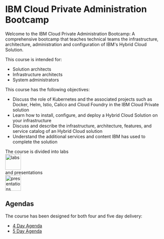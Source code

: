 # IBM Cloud Private Administration Bootcamp
Welcome to the IBM Cloud Private Administration Bootcamp: A comprehensive bootcamp that teaches technical teams the infrastructure, architecture, administration and configuration of IBM's Hybrid Cloud Solution.

This course is intended for: <br>
* Solution architects
* Infrastructure architects
* System administrators

This course has the following objectives: <br>
* Discuss the role of Kubernetes and the associated projects such as Docker, Helm, Istio, Calico and Cloud Foundry in the IBM Cloud Private solution
* Learn how to install, configure, and deploy a Hybrid Cloud Solution on your infrastructure
* Discuss and describe the infrastructure, architecture, features, and service catalog of an Hybrid Cloud solution
* Understand the additional services and content IBM has used to complete the solution

The course is divided into labs <br> <img src="https://github.com/ibm-cloud-architecture/icp-admin-bootcamp/blob/master/labs/images/lab-icon.png" alt="labs" width="50"/> <br> and presentations <br> <img src="https://github.com/ibm-cloud-architecture/icp-admin-bootcamp/blob/master/labs/images/presentation-icon.png" alt="presentations" width="50"/>

## Agendas
The course has been designed for both four and five day delivery: <br>
* [4 Day Agenda](https://github.com/ibm-cloud-architecture/icp-admin-bootcamp/blob/master/4-day-agenda.md)
* [5 Day Agenda](https://github.com/ibm-cloud-architecture/icp-admin-bootcamp/blob/master/5-day-agenda.md)
